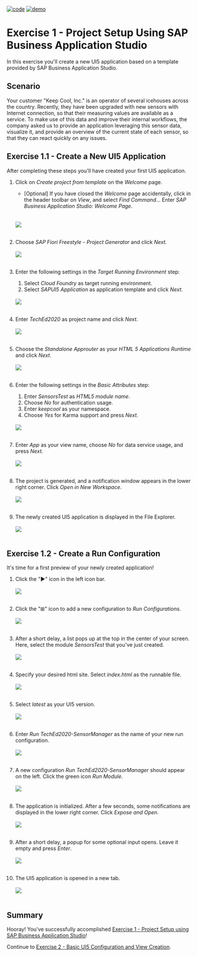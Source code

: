 [![code](https://flat.badgen.net/badge/code/available/green?icon=github)](https://github.com/SAP-samples/teched2020-DEV164/tree/code/ex1/TechEd2020)
[![demo](https://flat.badgen.net/badge/demo/deployed/blue?icon=chrome)](https://sap-samples.github.io/teched2020-dev164/exercises/ex1/TechEd2020/SensorManager/webapp/)

# Exercise 1 - Project Setup Using SAP Business Application Studio

In this exercise you'll create a new UI5 application based on a template provided by SAP Business Application Studio.

## Scenario

Your customer "Keep Cool, Inc." is an operator of several icehouses across the country. Recently, they have been upgraded with new sensors with Internet connection, so that their measuring values are available as a service. To make use of this data and improve their internal workflows, the company asked us to provide an application leveraging this sensor data, visualize it, and provide an overview of the current state of each sensor, so that they can react quickly on any issues.

## Exercise 1.1 - Create a New UI5 Application

After completing these steps you'll have created your first UI5 application.

1. Click on *Create project from template* on the *Welcome* page.
    * [Optional] If you have closed the *Welcome* page accidentally, click in the header toolbar on *View*, and select *Find Command...*  Enter *SAP Business Application Studio: Welcome Page*.</ul>
<br><br>![](images/01_01_0010.png)<br><br>

2. Choose *SAP Fiori Freestyle - Project Generator* and click *Next*.
<br><br>![](images/01_01_0020.png)<br><br>

3. Enter the following settings in the *Target Running Environment* step: 
    1. Select *Cloud Foundry* as target running environment.
    2. Select *SAPUI5 Application* as application template and click *Next*.</ol>
<br>![](images/01_01_0030.png)<br><br><ol>

4. Enter *TechEd2020* as project name and click *Next*.
<br><br>![](images/01_01_0040.png)<br><br>

5. Choose the *Standalone Approuter* as your *HTML 5 Applications Runtime* and click *Next*.
<br><br>![](images/01_01_0050.png)<br><br>

6. Enter the following settings in the *Basic Attributes* step:
    1. Enter *SensorsTest* as *HTML5 module name*. 
    2. Choose *No* for authentication usage.
    3. Enter *keepcool* as your namespace.
    4. Choose *Yes* for Karma support and press *Next*.</ol>
<br>![](images/01_01_0060.png)<br><br><ol>

7. Enter *App* as your view name, choose *No* for data service usage, and press *Next*.
<br><br>![](images/01_01_0070.png)<br><br>

8. The project is generated, and a notification window appears in the lower right corner. Click *Open in New Workspace*.
<br><br>![](images/01_01_0080.png)<br><br>

9. The newly created UI5 application is displayed in the File Explorer.
<br><br>![](images/01_01_0090.png)<br><br>

## Exercise 1.2 - Create a Run Configuration

It's time for a first preview of your newly created application!

1. Click the "&#9654;" icon in the left icon bar.
<br><br>![](images/01_02_0010.png)<br><br>

2. Click the "&plusb;" icon to add a new configuration to *Run Configurations*.
<br><br>![](images/01_02_0020.png)<br><br>

3. After a short delay, a list pops up at the top in the center of your screen. Here, select the module *SensorsTest* that you've just created.
<br><br>![](images/01_02_0030.png)<br><br>

4. Specify your desired html site. Select *index.html* as the runnable file.
<br><br>![](images/01_02_0040.png)<br><br>

5. Select *latest* as your UI5 version.
<br><br>![](images/01_02_0050.png)<br><br>

6. Enter *Run TechEd2020-SensorManager* as the name of your new run configuration.
<br><br>![](images/01_02_0060.png)<br><br>

7. A new configuration *Run TechEd2020-SensorManager* should appear on the left. Click the green icon *Run Module*.
<br><br>![](images/01_02_0070.png)<br><br>

8. The application is initialized. After a few seconds, some notifications are displayed in the lower right corner. Click *Expose and Open*.
<br><br>![](images/01_02_0080.png)<br><br>

9. After a short delay, a popup for some optional input opens. Leave it empty and press *Enter*.
<br><br>![](images/01_02_0090.png)<br><br>

10. The UI5 application is opened in a new tab.
<br><br>![](images/01_02_0100.png)<br><br>

## Summary

Hooray! You've successfully accomplished [Exercise 1 - Project Setup using SAP Business Application Studio](#exercise-1---project-setup-using-sap-business-applicationsstudio)!

Continue to [Exercise 2 - Basic UI5 Configuration and  View Creation](../ex2/README.md).
